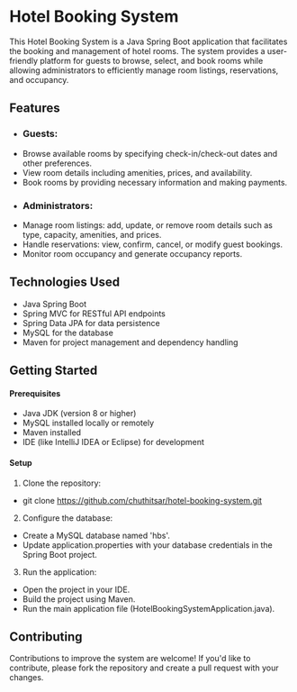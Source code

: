 # Hotel Booking System
This Hotel Booking System is a Java Spring Boot application that facilitates the booking and management of hotel rooms. The system provides a user-friendly platform for guests to browse, select, and book rooms while allowing administrators to efficiently manage room listings, reservations, and occupancy.

## Features
+ ### Guests:

- Browse available rooms by specifying check-in/check-out dates and other preferences.
- View room details including amenities, prices, and availability.
- Book rooms by providing necessary information and making payments.

+ ### Administrators:

- Manage room listings: add, update, or remove room details such as type, capacity, amenities, and prices.
- Handle reservations: view, confirm, cancel, or modify guest bookings.
- Monitor room occupancy and generate occupancy reports.
  
## Technologies Used
- Java Spring Boot
- Spring MVC for RESTful API endpoints 
- Spring Data JPA for data persistence
- MySQL for the database
- Maven for project management and dependency handling
  
## Getting Started
#### Prerequisites
- Java JDK (version 8 or higher)
- MySQL installed locally or remotely
- Maven installed
- IDE (like IntelliJ IDEA or Eclipse) for development

#### Setup
1. Clone the repository:
- git clone https://github.com/chuthitsar/hotel-booking-system.git 

2. Configure the database:
- Create a MySQL database named 'hbs'.
- Update application.properties with your database credentials in the Spring Boot project.

3. Run the application:
- Open the project in your IDE.
- Build the project using Maven.
- Run the main application file (HotelBookingSystemApplication.java).
  
## Contributing
Contributions to improve the system are welcome! If you'd like to contribute, please fork the repository and create a pull request with your changes.
